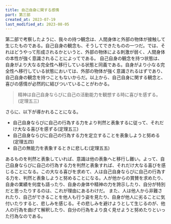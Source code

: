 ```yaml
---
title: 自己自身に関する感情
part: 第三部
created_at: 2023-07-19
last_modified_at: 2023-08-05
---
```


第二部で考察したように、我々の持つ観念は、人間身体と外部の物体が接触して生じたものである。自己自身の観念も、そうしてできたものの一つだ。では、それはどうやって形成されるかというと、外部の物体による刺激が弱く、人間身体の本性が強く意識されることによってである。
自己自身の観念を持つ状態は、自身がより大なる完全性へ移行している状態と同義である。自身がより小なる完全性へ移行している状態においては、外部の物体が強く意識されるはずであり、自己自身の観念を持つこともないからだ。以上から、自己自身に関する観念と、喜びの感情が必然的に結びついていることがわかる。

>精神は自己自身ならびに自己の活動能力を観想する時に喜びを感ずる。(定理五三)

さらに、以下が導かれることになる。

- 自己自身ならびに自己の行為する力をより判然と表象するに従って、それだけ大なる喜びを感ずる(定理五三)
- 自己自身ならびに自己の行為する力を定立することを表象しようと努める(定理五四)
- 自己の無能力を表象するときに悲しむ(定理五五)

あるものを判然と表象していれば、意識は他の表象へと移行し難い。よって、自己自身ならびに自己の行為する力を判然と表象すれば、それだけ大なる喜びを感じることになる。この大なる喜びを求めて、人は自己自身ならびに自己の行為する力を、判然と表象しようと努めることになる。人が他からの賞賛を求めたり、自身の業績を何度も語ったり、自身の身体や精神の力を誇示したり、自分が特別だと思ったりするのは、これが理由にあるわけだ。
また、人は他人から非難されたり、自己ができることを他人も行う姿を見たり、自身が他人に劣ることに気付いたりすると、悲しみを感じる。その悲しみを避けようとして生じるのが、他人の行為を曲げて解釈したり、自分の行為をより良く見せようと努めたりといった行為なのである。
